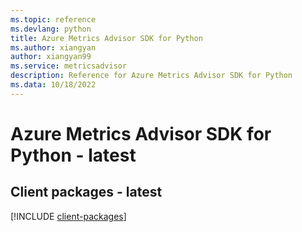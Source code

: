 ```yaml
---
ms.topic: reference
ms.devlang: python
title: Azure Metrics Advisor SDK for Python
ms.author: xiangyan
author: xiangyan99
ms.service: metricsadvisor
description: Reference for Azure Metrics Advisor SDK for Python
ms.data: 10/18/2022
---
```

# Azure Metrics Advisor SDK for Python - latest

## Client packages - latest
[!INCLUDE [client-packages](metrics-advisor-client-index.md)]